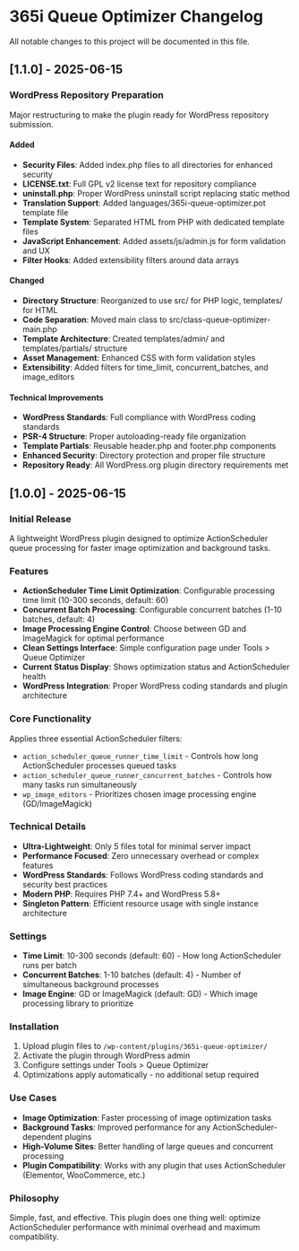 # 365i Queue Optimizer Changelog

All notable changes to this project will be documented in this file.
## [1.1.0] - 2025-06-15

### WordPress Repository Preparation
Major restructuring to make the plugin ready for WordPress repository submission.

#### Added
- **Security Files**: Added index.php files to all directories for enhanced security
- **LICENSE.txt**: Full GPL v2 license text for repository compliance
- **uninstall.php**: Proper WordPress uninstall script replacing static method
- **Translation Support**: Added languages/365i-queue-optimizer.pot template file
- **Template System**: Separated HTML from PHP with dedicated template files
- **JavaScript Enhancement**: Added assets/js/admin.js for form validation and UX
- **Filter Hooks**: Added extensibility filters around data arrays

#### Changed
- **Directory Structure**: Reorganized to use src/ for PHP logic, templates/ for HTML
- **Code Separation**: Moved main class to src/class-queue-optimizer-main.php
- **Template Architecture**: Created templates/admin/ and templates/partials/ structure
- **Asset Management**: Enhanced CSS with form validation styles
- **Extensibility**: Added filters for time_limit, concurrent_batches, and image_editors

#### Technical Improvements
- **WordPress Standards**: Full compliance with WordPress coding standards
- **PSR-4 Structure**: Proper autoloading-ready file organization
- **Template Partials**: Reusable header.php and footer.php components
- **Enhanced Security**: Directory protection and proper file structure
- **Repository Ready**: All WordPress.org plugin directory requirements met

## [1.0.0] - 2025-06-15

### Initial Release
A lightweight WordPress plugin designed to optimize ActionScheduler queue processing for faster image optimization and background tasks.

### Features
- **ActionScheduler Time Limit Optimization**: Configurable processing time limit (10-300 seconds, default: 60)
- **Concurrent Batch Processing**: Configurable concurrent batches (1-10 batches, default: 4)  
- **Image Processing Engine Control**: Choose between GD and ImageMagick for optimal performance
- **Clean Settings Interface**: Simple configuration page under Tools > Queue Optimizer
- **Current Status Display**: Shows optimization status and ActionScheduler health
- **WordPress Integration**: Proper WordPress coding standards and plugin architecture

### Core Functionality
Applies three essential ActionScheduler filters:
- `action_scheduler_queue_runner_time_limit` - Controls how long ActionScheduler processes queued tasks
- `action_scheduler_queue_runner_concurrent_batches` - Controls how many tasks run simultaneously  
- `wp_image_editors` - Prioritizes chosen image processing engine (GD/ImageMagick)

### Technical Details
- **Ultra-Lightweight**: Only 5 files total for minimal server impact
- **Performance Focused**: Zero unnecessary overhead or complex features
- **WordPress Standards**: Follows WordPress coding standards and security best practices
- **Modern PHP**: Requires PHP 7.4+ and WordPress 5.8+
- **Singleton Pattern**: Efficient resource usage with single instance architecture

### Settings
- **Time Limit**: 10-300 seconds (default: 60) - How long ActionScheduler runs per batch
- **Concurrent Batches**: 1-10 batches (default: 4) - Number of simultaneous background processes
- **Image Engine**: GD or ImageMagick (default: GD) - Which image processing library to prioritize

### Installation
1. Upload plugin files to `/wp-content/plugins/365i-queue-optimizer/`
2. Activate the plugin through WordPress admin
3. Configure settings under Tools > Queue Optimizer
4. Optimizations apply automatically - no additional setup required

### Use Cases
- **Image Optimization**: Faster processing of image optimization tasks
- **Background Tasks**: Improved performance for any ActionScheduler-dependent plugins
- **High-Volume Sites**: Better handling of large queues and concurrent processing
- **Plugin Compatibility**: Works with any plugin that uses ActionScheduler (Elementor, WooCommerce, etc.)

### Philosophy
Simple, fast, and effective. This plugin does one thing well: optimize ActionScheduler performance with minimal overhead and maximum compatibility.